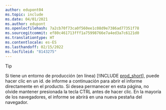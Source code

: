 ```yaml
---
author: edupont04
ms.topic: include
ms.date: 04/01/2021
ms.author: edupont
ms.openlocfilehash: 7a2cb70f73ca0f560ee1c08d9e7386ad77351f78
ms.sourcegitcommit: ef80c461713fff1a75998766e7a4ed3a7c6121d0
ms.translationtype: HT
ms.contentlocale: es-ES
ms.lasthandoff: 02/15/2022
ms.locfileid: "8143275"
---
```

> [!TIP]
> Si tiene un entorno de producción (en línea) [!INCLUDE [prod_short](prod_short.md)], puede hacer clic en un id. de informe a continuación para abrir el informe directamente en el producto. Si desea permanecer en esta página, no olvide mantener presionada la tecla CTRL antes de hacer clic. En la mayoría de los navegadores, el informe se abrirá en una nueva pestaña del navegador. 